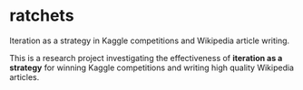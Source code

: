 # ratchets

Iteration as a strategy in Kaggle competitions and Wikipedia article writing.

This is a research project investigating the effectiveness of **iteration as a strategy** for 
winning Kaggle competitions and writing high quality Wikipedia articles.
